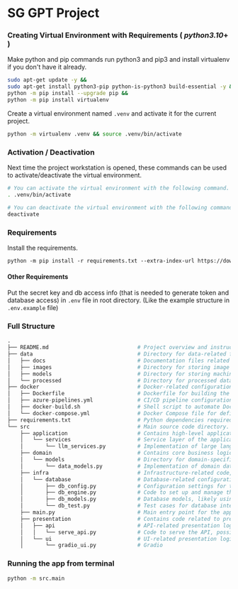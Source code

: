 # SG GPT Project
<!-- @author: sglbl -->

### Creating Virtual Environment with Requirements ( _**python3.10**_+ )
Make python and pip commands run python3 and pip3 and install virtualenv if you don't have it already.
```bash
sudo apt-get update -y &&
sudo apt-get install python3-pip python-is-python3 build-essential -y &&
python -m pip install --upgrade pip &&
python -m pip install virtualenv
```

Create a virtual environment named `.venv` and activate it for the current project.

```bash
python -m virtualenv .venv && source .venv/bin/activate
```

### Activation / Deactivation 
Next time the project workstation is opened, these commands can be used to activate/deactivate the virtual environment.
```bash
# You can activate the virtual environment with the following command.
. .venv/bin/activate

# You can deactivate the virtual environment with the following command.
deactivate
```

### Requirements

Install the requirements.

```markdown
python -m pip install -r requirements.txt --extra-index-url https://download.pytorch.org/whl/cpu
```
<!-- pip install --use-deprecated=legacy-resolver -r requirements.txt
# or install without cuda
grep -iv "cuda" requirements.txt | python -m pip install --no-deps -r /dev/stdin  -->

#### Other Requirements
Put the secret key and db access info (that is needed to generate token and database access) in `.env` file in root directory. (Like the example structure in `.env.example` file)

<!-- ### Models
- Run [this](./app/src/model_downloader.py) code to download the model/s.

Download required model/s and put it in `models` folder.  
For now only NER model is used. -->

### Full Structure
```python
.
├── README.md                            # Project overview and instructions for use.
├── data                                 # Directory for data-related files.
│   ├── docs                             # Documentation files related to data.
│   ├── images                           # Directory for storing image assets.
│   ├── models                           # Directory for storing machine learning models or related files.
│   └── processed                        # Directory for processed data outputs.
├── docker                               # Docker-related configurations and scripts.
│   ├── Dockerfile                       # Dockerfile for building the project's container.
│   ├── azure-pipelines.yml              # CI/CD pipeline configuration for Azure.
│   ├── docker-build.sh                  # Shell script to automate Docker builds.
│   └── docker-compose.yml               # Docker Compose file for defining multi-container Docker applications.
├── requirements.txt                     # Python dependencies required for the project.
└── src                                  # Main source code directory.
    ├── application                      # Contains high-level application logic.
    │   └── services                     # Service layer of the application.
    │       └── llm_services.py          # Implementation of large language model (LLM) services.
    ├── domain                           # Contains core business logic and domain models.
    │   └── models                       # Directory for domain-specific data models.
    │       └── data_models.py           # Implementation of domain data models.
    ├── infra                            # Infrastructure-related code, particularly for database handling.
    │   └── database                     # Database-related configurations and utilities.
    │       ├── db_config.py             # Configuration settings for the database connection.
    │       ├── db_engine.py             # Code to set up and manage the database engine.
    │       ├── db_models.py             # Database models, likely using an ORM like SQLAlchemy.
    │       └── db_test.py               # Test cases for database interactions.
    ├── main.py                          # Main entry point for the application.
    ├── presentation                     # Contains code related to presentation layers like APIs and UIs.
    │   ├── api                          # API-related presentation logic.
    │   │   └── serve_api.py             # Code to serve the API, possibly using FastAPI or Flask.
    │   └── ui                           # UI-related presentation logic.
    │       └── gradio_ui.py             # Gradio
```


### Running the app from terminal
```bash
python -m src.main
```
